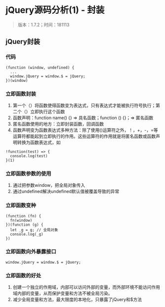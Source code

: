 # jQuery源码分析(1) - 封装
> 版本：1.7.2；时间：181113

## jQuery封装
### 代码
```
(function (window, undefined) {
  ...
  window.jQuery = window.$ = jQuery;
})(window)
```

### 立即函数封装
1. 第一个（）将函数使得函数变为表达式，只有表达式才能被执行符号执行；第二个（）立即执行这个函数
2. 函数声明：function name() {} => 具名函数；function () {}；=> 匿名函数
3. 匿名函数使用的地方：立即封装函数，回调函数
4. 函数声明变为函数表达式多种方法：除了使用()运算符之外，！，+，-，=等运算符都能起到立即执行的作用。这些运算符的作用就是将匿名函数或函数声明转换为函数表达式，如
```
!function(test) => {
  console.log(test)
}(1)
```

### 立即函数参数的使用
1. 通过把参数window，把全局对象传入
2. 通过undefined解决undefined默认值被覆盖导致的异常

### 立即函数变种
```
(function (fn) {
  fn(window)
})(function (g) {
  let _g = g; // 全局对象
  console.log(_g)
})
```

### 立即函数向外暴露接口
```
window.jQuery = window.$ = jQuery;
```

### 立即函数的好处
1. 创建一个独立的作用域，内部可以访问外部的变量，而外部环境不能访问作用域内部的变量，从而保护变量和方法不被全局污染。
2. 减少全局变量和方法，最大限度的本地化，只暴露了jQuery和$方法

